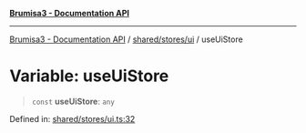 [**Brumisa3 - Documentation API**](../../../../README.md)

***

[Brumisa3 - Documentation API](../../../../README.md) / [shared/stores/ui](../README.md) / useUiStore

# Variable: useUiStore

> `const` **useUiStore**: `any`

Defined in: [shared/stores/ui.ts:32](https://github.com/your-repo/brumisa3-nuxt4/blob/main/shared/stores/ui.ts#L32)
